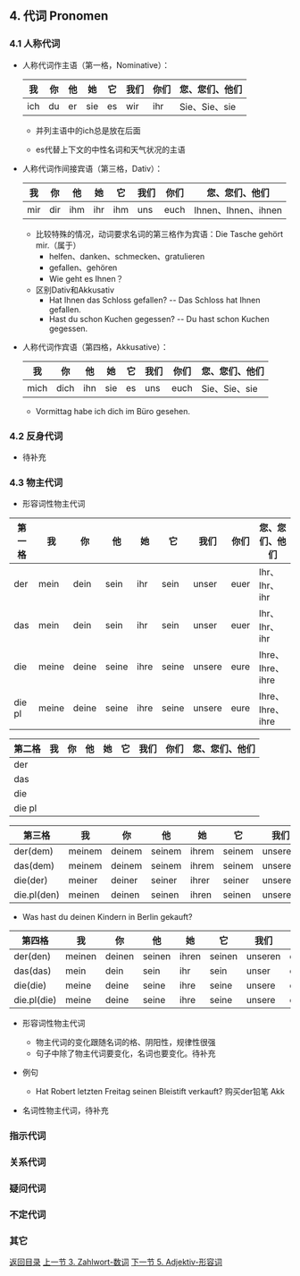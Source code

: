 ## 4. 代词 Pronomen

### 4.1 人称代词

* 人称代词作主语（第一格，Nominative）：

  | 我   | 你   | 他   | 她   | 它   | 我们 | 你们 | 您、您们、他们 |
  | ---- | ---- | ---- | ---- | ---- | ---- | ---- | -------------- |
  | ich  | du   | er   | sie  | es   | wir  | ihr  | Sie、Sie、sie  |

  * 并列主语中的ich总是放在后面

  * es代替上下文的中性名词和天气状况的主语

* 人称代词作间接宾语（第三格，Dativ）：

  | 我   | 你   | 他   | 她   | 它   | 我们 | 你们 | 您、您们、他们      |
  | ---- | ---- | ---- | ---- | ---- | ---- | ---- | ------------------- |
  | mir  | dir  | ihm  | ihr  | ihm  | uns  | euch | Ihnen、Ihnen、ihnen |

  * 比较特殊的情况，动词要求名词的第三格作为宾语：Die Tasche gehört mir.（属于）
    * helfen、danken、schmecken、gratulieren
    * gefallen、gehören
    * Wie geht es Ihnen？
  * 区别Dativ和Akkusativ
    * Hat Ihnen das Schloss gefallen? -- Das Schloss hat Ihnen gefallen.
    * Hast du schon Kuchen gegessen? -- Du hast schon Kuchen gegessen.

* 人称代词作宾语（第四格，Akkusative）：

  | 我   | 你   | 他   | 她   | 它   | 我们 | 你们 | 您、您们、他们 |
  | ---- | ---- | ---- | ---- | ---- | ---- | ---- | -------------- |
  | mich | dich | ihn  | sie  | es   | uns  | euch | Sie、Sie、sie  |

  * Vormittag habe ich dich im Büro gesehen. 

### 4.2 反身代词

* 待补充

### 4.3 物主代词

* 形容词性物主代词

| 第一格 | 我    | 你    | 他    | 她   | 它    | 我们   | 你们 | 您、您们、他们   |
| ------ | ----- | ----- | ----- | ---- | ----- | ------ | ---- | ---------------- |
| der    | mein  | dein  | sein  | ihr  | sein  | unser  | euer | Ihr、Ihr、ihr    |
| das    | mein  | dein  | sein  | ihr  | sein  | unser  | euer | Ihr、Ihr、ihr    |
| die    | meine | deine | seine | ihre | seine | unsere | eure | Ihre、Ihre、ihre |
| die pl | meine | deine | seine | ihre | seine | unsere | eure | Ihre、Ihre、ihre |

| 第二格 | 我   | 你   | 他   | 她   | 它   | 我们 | 你们 | 您、您们、他们 |
| ------ | ---- | ---- | ---- | ---- | ---- | ---- | ---- | -------------- |
| der    |      |      |      |      |      |      |      |                |
| das    |      |      |      |      |      |      |      |                |
| die    |      |      |      |      |      |      |      |                |
| die pl |      |      |      |      |      |      |      |                |

| 第三格      | 我     | 你     | 他     | 她    | 它     | 我们    | 你们  | Sie   |
| ----------- | ------ | ------ | ------ | ----- | ------ | ------- | ----- | ----- |
| der(dem)    | meinem | deinem | seinem | ihrem | seinem | unserem | euerm | Ihrem |
| das(dem)    | meinem | deinem | seinem | ihrem | seinem | unserem | euerm | Ihrem |
| die(der)    | meiner | deiner | seiner | ihrer | seiner | unserer | eurer | Ihrer |
| die.pl(den) | meinen | deinen | seinen | ihren | seinen | unseren | euren | Ihren |

* Was hast du deinen Kindern in Berlin gekauft?

| 第四格      | 我     | 你     | 他     | 她    | 它     | 我们    | 你们  | Sie   |
| ----------- | ------ | ------ | ------ | ----- | ------ | ------- | ----- | ----- |
| der(den)    | meinen | deinen | seinen | ihren | seinen | unseren | euren | Ihren |
| das(das)    | mein   | dein   | sein   | ihr   | sein   | unser   | euer  | Ihr   |
| die(die)    | meine  | deine  | seine  | ihre  | seine  | unsere  | eure  | Ihre  |
| die.pl(die) | meine  | deine  | seine  | ihre  | seine  | unsere  | eure  | Ihre  |

* 形容词性物主代词
   * 物主代词的变化跟随名词的格、阴阳性，规律性很强
   * 句子中除了物主代词要变化，名词也要变化。待补充
* 例句
  * Hat Robert letzten Freitag seinen Bleistift verkauft? 购买der铅笔 Akk

* 名词性物主代词，待补充

### 指示代词

### 关系代词

### 疑问代词

### 不定代词

### 其它





[返回目录](../README.md) [上一节 3. Zahlwort-数词](3-Zahlwort-数词.md) [下一节 5. Adjektiv-形容词](5-Adjektiv-形容词.md)